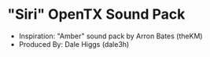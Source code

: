 # "Siri" OpenTX Sound Pack

* Inspiration: "Amber" sound pack by Arron Bates (theKM)
* Produced By: Dale Higgs (dale3h)